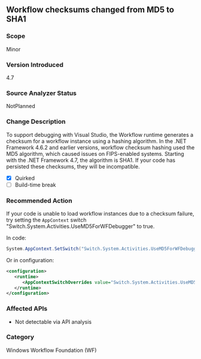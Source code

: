 ## Workflow checksums changed from MD5 to SHA1

### Scope
Minor

### Version Introduced
4.7

### Source Analyzer Status
NotPlanned

### Change Description
To support debugging with Visual Studio, 
the Workflow runtime generates a checksum for a workflow instance using a hashing algorithm.
In the .NET Framework 4.6.2 and earlier versions, workflow checksum hashing used the MD5 
algorithm, which caused issues on FIPS-enabled systems. Starting with the .NET Framework 4.7, 
the algorithm is SHA1. If your code has persisted these checksums, they will be incompatible. 

- [x] Quirked 
- [ ] Build-time break 

### Recommended Action
If your code is unable to load workflow instances due to a checksum failure, try setting 
the `AppContext` switch "Switch.System.Activities.UseMD5ForWFDebugger" to true.

In code:
```csharp
System.AppContext.SetSwitch("Switch.System.Activities.UseMD5ForWFDebugger", true);
```

Or in configuration:
```xml
<configuration>
   <runtime>
      <AppContextSwitchOverrides value="Switch.System.Activities.UseMD5ForWFDebugger=true" /> 
   </runtime>
</configuration>
```

### Affected APIs
* Not detectable via API analysis

### Category
Windows Workflow Foundation (WF)

<!-- breaking change id: 176 -->
